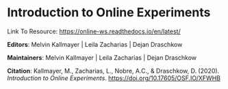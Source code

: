 Introduction to Online Experiments
==================================================================================================
Link To Resource: https://online-ws.readthedocs.io/en/latest/

**Editors**: Melvin Kallmayer | Leila Zacharias | Dejan Draschkow

**Maintainers**: Melvin Kallmayer | Leila Zacharias | Dejan Draschkow

**Citation**: Kallmayer, M., Zacharias, L., Nobre, A.C., & Draschkow, D. (2020). *Introduction to Online Experiments*. https://doi.org/10.17605/OSF.IO/XFWHB

